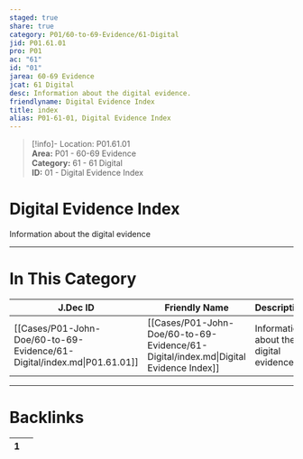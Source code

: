 ```yaml
---  
staged: true  
share: true  
category: P01/60-to-69-Evidence/61-Digital  
jid: P01.61.01  
pro: P01  
ac: "61"  
id: "01"  
jarea: 60-69 Evidence  
jcat: 61 Digital  
desc: Information about the digital evidence.  
friendlyname: Digital Evidence Index  
title: index  
alias: P01-61-01, Digital Evidence Index  
---  
```

  
>[!info]- Location: P01.61.01  
>**Area:** P01 - 60-69 Evidence  
>**Category:** 61 - 61 Digital  
>**ID:** 01 - Digital Evidence Index  
  
# Digital Evidence Index  
  
Information about the digital evidence  
   
  
  
---  
# In This Category  
  
| J.Dec ID                                                                | Friendly Name                                                                        | Description                             |  
| ----------------------------------------------------------------------- | ------------------------------------------------------------------------------------ | --------------------------------------- |  
| [[Cases/P01-John-Doe/60-to-69-Evidence/61-Digital/index.md\|P01.61.01]] | [[Cases/P01-John-Doe/60-to-69-Evidence/61-Digital/index.md\|Digital Evidence Index]] | Information about the digital evidence. |  
  
  
---  
# Backlinks  
<div><table class="dataview table-view-table"><thead class="table-view-thead"><tr class="table-view-tr-header"><th class="table-view-th"><span></span><span class="dataview small-text">1</span></th><th class="table-view-th"><span></span></th></tr></thead><tbody class="table-view-tbody"></tbody></table></div>